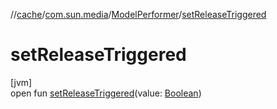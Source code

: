//[cache](../../../index.md)/[com.sun.media](../index.md)/[ModelPerformer](index.md)/[setReleaseTriggered](set-release-triggered.md)

# setReleaseTriggered

[jvm]\
open fun [setReleaseTriggered](set-release-triggered.md)(value: [Boolean](https://kotlinlang.org/api/latest/jvm/stdlib/kotlin/-boolean/index.html))
